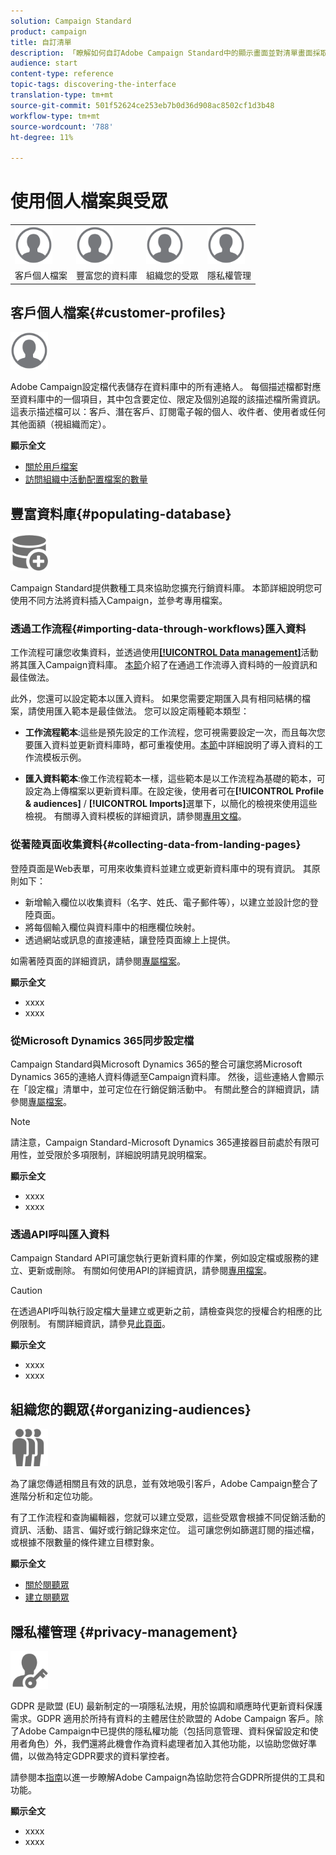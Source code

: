 ```yaml
---
solution: Campaign Standard
product: campaign
title: 自訂清單
description: 「瞭解如何自訂Adobe Campaign Standard中的顯示畫面並對清單畫面採取行動：排序、篩選、刪除或複製元素。 清單畫面會顯示一或多個特定資源的元素。」
audience: start
content-type: reference
topic-tags: discovering-the-interface
translation-type: tm+mt
source-git-commit: 501f52624ce253eb7b0d36d908ac8502cf1d3b48
workflow-type: tm+mt
source-wordcount: '788'
ht-degree: 11%

---
```



# 使用個人檔案與受眾

<table>
<tr>
    <td valign="top">
        <a href="../../start/using/work-with-audiences.md"><img width="60px" alt="條件" src="assets/icon_profile.svg"/></a>
    </td>
    <td valign="top">
        <a href="../../api/using/creating-a-service.md"><img width="60px" alt="條件" src="assets/icon_profile.svg"/></a>
    </td>
    <td valign="top">
        <a href="../../api/using/interacting-with-custom-resources.md"><img width="60px" alt="條件" src="assets/icon_profile.svg"/></a>
    </td>
    <td valign="top">
        <a href="../../api/using/interacting-with-marketing-history.md"><img width="60px" alt="條件" src="assets/icon_profile.svg"/></a>
    </td>
</tr>
<tr>
<td>客戶個人檔案</td>
<td>豐富您的資料庫</td>
<td>組織您的受眾</td>
<td>隱私權管理</td>
</tr>
</table>

## 客戶個人檔案{#customer-profiles}

<img width="60px" alt="條件" src="assets/icon_profile.svg"/>

Adobe Campaign設定檔代表儲存在資料庫中的所有連絡人。 每個描述檔都對應至資料庫中的一個項目，其中包含要定位、限定及個別追蹤的該描述檔所需資訊。 這表示描述檔可以：客戶、潛在客戶、訂閱電子報的個人、收件者、使用者或任何其他面額（視組織而定）。

**顯示全文**

* [關於用戶檔案](../../audiences/using/about-profiles.md)
* [訪問組織中活動配置檔案的數量](../../audiences/using/active-profiles.md)

## 豐富資料庫{#populating-database}

<img width="60px" alt="條件" src="assets/icon_populate.svg"/>

Campaign Standard提供數種工具來協助您擴充行銷資料庫。 本節詳細說明您可使用不同方法將資料插入Campaign，並參考專用檔案。

### 透過工作流程{#importing-data-through-workflows}匯入資料

工作流程可讓您收集資料，並透過使用[**[!UICONTROL Data management]**](../../automating/using/about-data-management-activities.md)活動將其匯入Campaign資料庫。 [本節](../../automating/using/about-data-import-and-export.md)介紹了在通過工作流導入資料時的一般資訊和最佳做法。

此外，您還可以設定範本以匯入資料。 如果您需要定期匯入具有相同結構的檔案，請使用匯入範本是最佳做法。 您可以設定兩種範本類型：

* **工作流程範本**:這些是預先設定的工作流程，您可視需要設定一次，而且每次您要匯入資料並更新資料庫時，都可重複使用。[本節](../../automating/using/creating-import-workflow-templates.md)中詳細說明了導入資料的工作流模板示例。

* **匯入資料範本**:像工作流程範本一樣，這些範本是以工作流程為基礎的範本，可設定為上傳檔案以更新資料庫。在設定後，使用者可在&#x200B;**[!UICONTROL Profile & audiences]** / **[!UICONTROL Imports]**&#x200B;選單下，以簡化的檢視來使用這些檢視。 有關導入資料模板的詳細資訊，請參閱[專用文檔](../../automating/using/importing-data-with-import-templates.md)。

### 從著陸頁面收集資料{#collecting-data-from-landing-pages}

登陸頁面是Web表單，可用來收集資料並建立或更新資料庫中的現有資訊。 其原則如下：

* 新增輸入欄位以收集資料（名字、姓氏、電子郵件等），以建立並設計您的登陸頁面。
* 將每個輸入欄位與資料庫中的相應欄位映射。
* 透過網站或訊息的直接連結，讓登陸頁面線上上提供。

如需著陸頁面的詳細資訊，請參閱[專屬檔案](../../channels/using/getting-started-with-landing-pages.md)。

**顯示全文**

* xxxx
* xxxx

### 從Microsoft Dynamics 365同步設定檔

Campaign Standard與Microsoft Dynamics 365的整合可讓您將Microsoft Dynamics 365的連絡人資料傳遞至Campaign資料庫。
然後，這些連絡人會顯示在「設定檔」清單中，並可定位在行銷促銷活動中。 有關此整合的詳細資訊，請參閱[專屬檔案](../../integrating/using/working-with-campaign-standard-and-microsoft-dynamics-365.md)。

>[!NOTE]
>
>請注意，Campaign Standard-Microsoft Dynamics 365連接器目前處於有限可用性，並受限於多項限制，詳細說明請見說明檔案。

**顯示全文**

* xxxx
* xxxx

### 透過API呼叫匯入資料

Campaign Standard API可讓您執行更新資料庫的作業，例如設定檔或服務的建立、更新或刪除。 有關如何使用API的詳細資訊，請參閱[專用檔案](../../api/using/get-started-apis.md)。

>[!CAUTION]
>
>在透過API呼叫執行設定檔大量建立或更新之前，請檢查與您的授權合約相應的比例限制。 有關詳細資訊，請參見[此頁面](https://helpx.adobe.com/legal/product-descriptions/campaign-standard.html#ITInfrastructureResourcesbyActiveProfilesTiers)。

**顯示全文**

* xxxx
* xxxx

## 組織您的觀眾{#organizing-audiences}

<img width="60px" alt="條件" src="assets/icon_audience.svg"/>

為了讓您傳遞相關且有效的訊息，並有效地吸引客戶，Adobe Campaign整合了進階分析和定位功能。

有了工作流程和查詢編輯器，您就可以建立受眾，這些受眾會根據不同促銷活動的資訊、活動、語言、偏好或行銷記錄來定位。 這可讓您例如篩選訂閱的描述檔，或根據不限數量的條件建立目標對象。

**顯示全文**

* [關於閱聽眾](../../audiences/using/about-audiences.md)
* [建立閱聽眾](../../audiences/using/creating-audiences.md)

## 隱私權管理 {#privacy-management}

<img width="60px" alt="條件" src="assets/icon_privacy.svg"/>

GDPR 是歐盟 (EU) 最新制定的一項隱私法規，用於協調和順應時代更新資料保護需求。GDPR 適用於所持有資料的主體居住於歐盟的 Adobe Campaign 客戶。除了Adobe Campaign中已提供的隱私權功能（包括同意管理、資料保留設定和使用者角色）外，我們還將此機會作為資料處理者加入其他功能，以協助您做好準備，以做為特定GDPR要求的資料掌控者。

請參閱本[指南](https://docs.campaign.adobe.com/doc/standard/getting_started/en/ACS_GDPR.html)以進一步瞭解Adobe Campaign為協助您符合GDPR所提供的工具和功能。

**顯示全文**

* xxxx
* xxxx